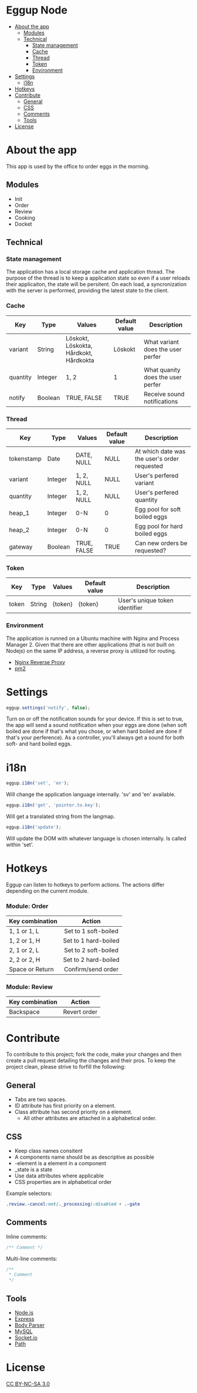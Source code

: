 Eggup Node
==========


* [About the app](#user-content-about-the-app)
  * [Modules](#user-content-modules)
  * [Technical](#user-content-technical)
    * [State management](#user-content-state-management)
    * [Cache](#user-content-cache)
    * [Thread](#user-content-thread)
    * [Token](#user-content-token)
    * [Environment](#user-content-environment)
* [Settings](#user-content-settings)
  * [i18n](#user-content-i18n)
* [Hotkeys](#user-content-hotkeys)
* [Contribute](#user-content-contribute)
  * [General](#user-content-general)
  * [CSS](#user-content-js)
  * [Comments](#user-content-comments)
  * [Tools](#user-content-tools)
* [License](#user-content-license)


# About the app

This app is used by the office to order eggs in the morning.


## Modules
* Init
* Order
* Review
* Cooking
* Docket


## Technical

### State management

The application has a local storage cache and application thread. The purpose of the thread is to keep a application state so even if a user reloads their applicaiton, the state will be persitent. On each load, a syncronization with the server is performed, providing the latest state to the client.


### Cache

| Key      | Type    | Values                                 | Default value | Description                       |
| -------- | ------- | -------------------------------------- | ------------- | --------------------------------- |
| variant  | String  | Löskokt, Löskokta, Hårdkokt, Hårdkokta | Löskokt       | What variant does the user perfer |
| quantity | Integer | 1, 2                                   | 1             | What quanity does the user perfer |
| notify   | Boolean | TRUE, FALSE                            | TRUE          | Receive sound notifications       |

### Thread

| Key        | Type    | Values                                 | Default value | Description                                  |
| ---------- | ------- | -------------------------------------- | ------------- | -------------------------------------------- |
| tokenstamp | Date    | DATE, NULL                             | NULL          | At which date was the user's order requested |
| variant    | Integer | 1, 2, NULL                             | NULL          | User's perfered variant                      |
| quantity   | Integer | 1, 2, NULL                             | NULL          | User's perfered quantity                     |
| heap_1     | Integer | 0-N                                    | 0             | Egg pool for soft boiled eggs                |
| heap_2     | Integer | 0-N                                    | 0             | Egg pool for hard boiled eggs                |
| gateway    | Boolean | TRUE, FALSE                            | TRUE          | Can new orders be requested?                 |

### Token

| Key   | Type   | Values  | Default value | Description                    |
| ----- | ------ | ------- | ------------- | ------------------------------ |
| token | String | {token} | {token}       | User's unique token identifier |

### Environment

The application is runned on a Ubuntu machine with Nginx and Process Manager 2. Given that there are other applications (that is not built on Nodejs) on the same IP address, a reverse proxy is utilized for routing.

* [Nginx Reverse Proxy](https://nginx.org/en/)
* [pm2](http://pm2.keymetrics.io/)


# Settings

```javascript
eggup.settings('notify', false);
```
Turn on or off the notification sounds for your device. If this is set to true, the app will send a sound notification when your eggs are done (when soft boiled are done if that's what you chose, or when hard boiled are done if that's your perference). As a controller, you'll always get a sound for both soft- and hard boiled eggs.


# i18n

```javascript
eggup.i18n('set', 'en');
```
Will change the application language internally. 'sv' and 'en' available.

```javascript
eggup.i18n('get', 'pointer.to.key');
```
Will get a translated string from the langmap.

```javascript
eggup.i18n('update');
```
Will update the DOM with whatever language is chosen internally. Is called within 'set'.


# Hotkeys

Eggup can listen to hotkeys to perform actions.
The actions differ depending on the current module.

### Module: Order

| Key combination  | Action               |
| ---------------- |:--------------------:|
| 1, 1 or 1, L     | Set to 1 soft-boiled |
| 1, 2 or 1, H     | Set to 1 hard-boiled |
| 2, 1 or 2, L     | Set to 2 soft-boiled |
| 2, 2 or 2, H     | Set to 2 hard-boiled |
| Space or Return  | Confirm/send order   |

### Module: Review

| Key combination  | Action       |
| ---------------- |:------------:|
| Backspace        | Revert order |



# Contribute

To contribute to this project; fork the code, make your changes and then create a pull request detailing the changes and their pros.
To keep the project clean, please strive to forfill the following:

## General

* Tabs are two spaces.
* ID attribute has first priority on a element.
* Class attribute has second priority on a element.
  * All other attributes are attached in a alphabetical order.

## CSS

* Keep class names consitent
* A components name should be as descriptive as possible
* -element is a element in a component
* _state is a state
* Use data attributes where applicable
* CSS properties are in alphabetical order

Example selectors:
```css
.review.-cancel:not(._processing):disabled + .-gate
```

## Comments

Inline comments:
```js
/** Comment */
```

Multi-line comments:
```js
/**
 * Comment
 */
```

## Tools

* [Node.js](https://nodejs.org/en/)
* [Express](https://expressjs.com/)
* [Body Parser](https://github.com/expressjs/body-parser)
* [MySQL](https://github.com/mysqljs/mysql)
* [Socket.io](https://socket.io/)
* [Path](https://nodejs.org/api/path.html)



# License
[CC BY-NC-SA 3.0](https://creativecommons.org/licenses/by-nc-sa/3.0/)

